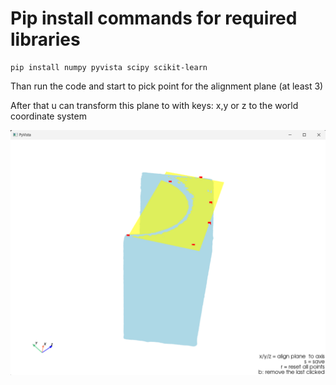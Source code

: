 # Pip install commands for required libraries

```
pip install numpy pyvista scipy scikit-learn
```

Than run the code and start to pick point for the alignment plane (at least 3)

After that u can transform this plane to with keys: x,y or z to the world coordinate system

![Screenshot](screenshot.png)
